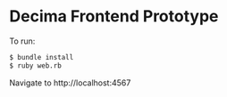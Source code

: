 Decima Frontend Prototype
========================================

To run:

```sh
$ bundle install
$ ruby web.rb
```

Navigate to http://localhost:4567
